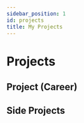 ```yaml
---
sidebar_position: 1
id: projects
title: My Projects
---
```


# Projects

## Project (Career)  

## Side Projects  
